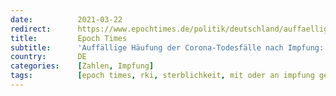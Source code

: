 ```yaml
---
date:          2021-03-22
redirect:      https://www.epochtimes.de/politik/deutschland/auffaellige-haeufung-der-corona-todesfaelle-nach-impfung-big-data-spezialist-martin-adam-analysiert-rki-zahlen-a3472195.html
title:         Epoch Times
subtitle:      'Auffällige Häufung der Corona-Todesfälle nach Impfung: Big Data-Spezialist Martin Adam analysiert RKI-Zahlen'
country:       DE
categories:    [Zahlen, Impfung]
tags:          [epoch times, rki, sterblichkeit, mit oder an impfung gestorben]
---
```

